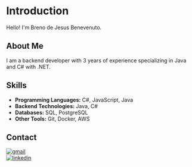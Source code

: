 # Introduction

Hello! I'm Breno de Jesus Benevenuto.

## About Me

I am a backend developer with 3 years of experience specializing in Java and C# with .NET.

## Skills

- **Programming Languages:** C#, JavaScript, Java
- **Backend Technologies:** Java, C#
- **Databases:** SQL, PostgreSQL
- **Other Tools:** Git, Docker, AWS

## Contact

[![gmail](https://img.shields.io/badge/Gmail-D14836?style=for-the-badge&logo=gmail&logoColor=white)](malito:brenobenevenuto@gmail.com)   
[![linkedin](https://img.shields.io/badge/linkedin-0A66C2?style=for-the-badge&logo=linkedin&logoColor=white)](https://www.linkedin.com/in/breno-de-jesus-benevenuto/)
